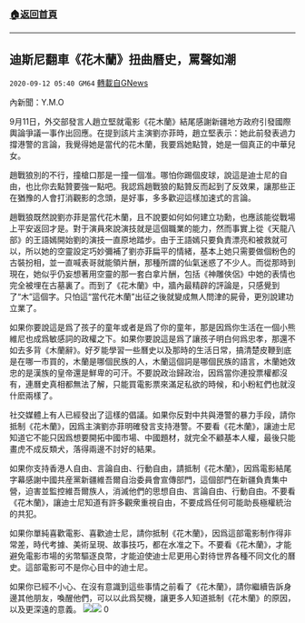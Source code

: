###  [:house:返回首頁](https://github.com/ourhimalayas/txt)
---

## 迪斯尼翻車《花木蘭》扭曲曆史，罵聲如潮
`2020-09-12 05:40 GM64` [轉載自GNews](https://gnews.org/zh-hant/350083/)

內新聞：Y.M.O

9月11日，外交部發言人趙立堅就電影《花木蘭》結尾感謝新疆地方政府引發國際輿論爭議一事作出回應。在提到該片主演劉亦菲時，趙立堅表示：她此前發表過力撐港警的言論，我覺得她是當代的花木蘭，我要爲她點贊，她是一個真正的中華兒女。

趙戰狼別的不行，撞槍口那是一撞一個准。哪怕你踢個皮球，說這是迪士尼的自由，也比你去點贊要強一點吧。我認爲趙戰狼的點贊反而起到了反效果，讓那些正在猶豫的人會打消觀影的念頭，是好事，多多歡迎這樣加速式的言論。

趙戰狼既然說劉亦菲是當代花木蘭，且不說要如何如何建立功勳，也應該能從戰場上平安返回才是。對于演員來說演技就是這個職業的能力，然而事實上從《天龍八部》的王語嫣開始劉的演技一直原地踏步。由于王語嫣只要負責漂亮和被救就可以，所以她的空靈設定巧妙彌補了劉亦菲扁平的情緒，基本上她只需要做個粉色的古裝扮相，並一直喊表哥就能領片酬，那種所謂的仙氣迷惑了不少人。而從那時到現在，她似乎仍妄想著用空靈的那一套白拿片酬，包括《神雕俠侶》中她的表情也完全被埋在古墓裏了。而到了《花木蘭》中，牆內最精辟的評論是，只感覺到了“木”這個字。只怕這“當代花木蘭”出征之後就變成無人問津的屍骨，更別說建功立業了。

如果你要說這是爲了孩子的童年或者是爲了你的童年，那是因爲你生活在一個小熊維尼也成爲敏感詞的政權之下。如果你要說這是爲了讓孩子明白何爲忠孝，那還不如去多背《木蘭辭》。好歹能學習一些曆史以及那時的生活日常，搞清楚皮鞭到底是在哪一市買的，木蘭是哪個民族的人，木蘭這個詞是哪個民族的語言，木蘭她效忠的是漢族的皇帝還是鮮卑的可汗。不要說政治歸政治，因爲當你連投票權都沒有，連曆史真相都無法了解，只能買電影票來滿足私欲的時候，和小粉紅們也就沒什麽兩樣了。

社交媒體上有人已經發出了這樣的倡議。如果你反對中共與港警的暴力手段，請你抵制《花木蘭》，因爲主演劉亦菲明確發言支持港警。不要看《花木蘭》，讓迪士尼知道它不能只因爲想要開拓中國市場、中國題材，就完全不顧基本人權，最後只能畫虎不成反類犬，落得兩邊不討好的結果。

如果你支持香港人自由、言論自由、行動自由，請抵制《花木蘭》，因爲電影結尾字幕感謝中國共産黨新疆維吾爾自治委員會宣傳部門，這個部門在新疆負責集中營，迫害並監控維吾爾族人，消滅他們的思想自由、言論自由、行動自由。不要看《花木蘭》，讓迪士尼知道有許多觀衆重視自由，不要成爲任何可能助長極權統治的共犯。

如果你單純喜歡電影、喜歡迪士尼，請你抵制《花木蘭》，因爲這部電影制作得非常差，時代考據、美術呈現、故事技巧，都在水准之下。不要看《花木蘭》，才能避免電影市場的劣幣驅逐良幣，才能迫使迪士尼更用心對待世界各種不同文化的曆史。這部電影可不是你心目中的迪士尼。

如果你已經不小心、在沒有意識到這些事情之前看了《花木蘭》，請你繼續告訴身邊其他朋友，喚醒他們，可以以此爲契機，讓更多人知道抵制《花木蘭》的原因，以及更深遠的意義。
![](https://s3.amazonaws.com/gnews-media-offload/wp-content/uploads/2020/09/12053752/IMG_20200912_150845.jpg)![](https://s3.amazonaws.com/gnews-media-offload/wp-content/uploads/2020/09/12053801/8984e3ed77a291ab903a01a3128b9653.jpg)
0
